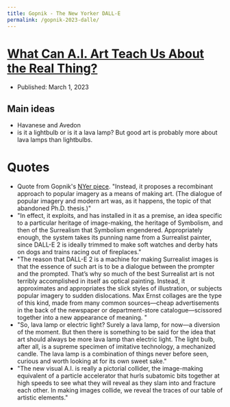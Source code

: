 ```yaml
---
title: Gopnik - The New Yorker DALL-E
permalink: /gopnik-2023-dalle/
---
```

# [What Can A.I. Art Teach Us About the Real Thing?](https://www.newyorker.com/culture/cultural-comment/what-can-ai-art-teach-us-about-the-real-thing)
* Published: March 1, 2023

## Main ideas
* Havanese and Avedon
* is it a lightbulb or is it a lava lamp? But good art is probably more about lava lamps than lightbulbs.



# Quotes
* Quote from Gopnik's [NYer piece](https://www.newyorker.com/culture/cultural-comment/what-can-ai-art-teach-us-about-the-real-thing). "Instead, it proposes a recombinant approach to popular imagery as a means of making art. (The dialogue of popular imagery and modern art was, as it happens, the topic of that abandoned Ph.D. thesis.)"
* "In effect, it exploits, and has installed in it as a premise, an idea specific to a particular heritage of image-making, the heritage of Symbolism, and then of the Surrealism that Symbolism engendered. Appropriately enough, the system takes its punning name from a Surrealist painter, since DALL-E 2 is ideally trimmed to make soft watches and derby hats on dogs and trains racing out of fireplaces."
* "The reason that DALL-E 2 is a machine for making Surrealist images is that the essence of such art is to be a dialogue between the prompter and the prompted. That’s why so much of the best Surrealist art is not terribly accomplished in itself as optical painting. Instead, it approximates and appropriates the slick styles of illustration, or subjects popular imagery to sudden dislocations. Max Ernst collages are the type of this kind, made from many common sources—cheap advertisements in the back of the newspaper or department-store catalogue—scissored together into a new appearance of meaning. "
* "So, lava lamp or electric light? Surely a lava lamp, for now—a diversion of the moment. But then there is something to be said for the idea that art should always be more lava lamp than electric light. The light bulb, after all, is a supreme specimen of imitative technology, a mechanized candle. The lava lamp is a combination of things never before seen, curious and worth looking at for its own sweet sake."
* "The new visual A.I. is really a pictorial collider, the image-making equivalent of a particle accelerator that hurls subatomic bits together at high speeds to see what they will reveal as they slam into and fracture each other. In making images collide, we reveal the traces of our table of artistic elements."
